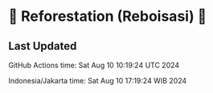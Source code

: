 
# 🌳 Reforestation (Reboisasi) 🌲

## Last Updated

GitHub Actions time: Sat Aug 10 10:19:24 UTC 2024

Indonesia/Jakarta time: Sat Aug 10 17:19:24 WIB 2024
